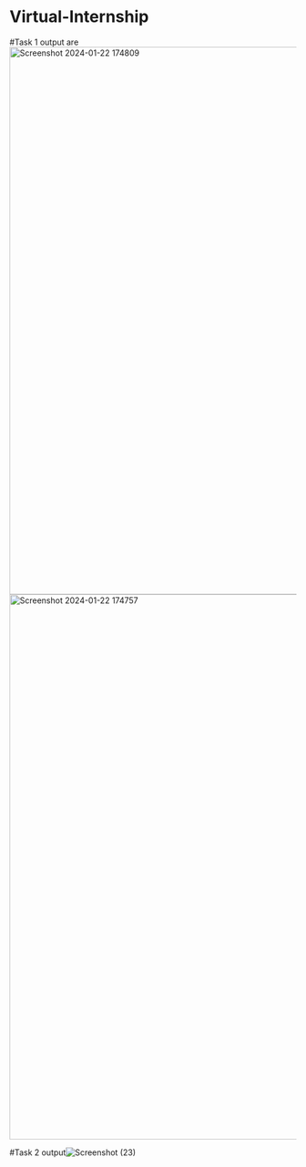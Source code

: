 # Virtual-Internship
#Task 1 output are
<img width="960" alt="Screenshot 2024-01-22 174809" src="https://github.com/tushar0103/Virtual-Internship/assets/109269801/558f326c-2a6d-4abf-99b6-bb1539bcd3e3">
<img width="956" alt="Screenshot 2024-01-22 174757" src="https://github.com/tushar0103/Virtual-Internship/assets/109269801/19849baf-1d84-4e6f-9ea0-541d243d55c5">


#Task 2 output![Screenshot (23)](https://github.com/tushar0103/Virtual-Internship/assets/109269801/d10dd76d-858b-45fc-8e26-1c60b284a35d)
